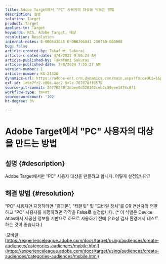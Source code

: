 ```yaml
---
title: Adobe Target에서 "PC" 사용자의 대상을 만드는 방법
description: 설명
solution: Target
product: Target
applies-to: Target
keywords: KCS, Adobe Target, 대상
resolution: Resolution
internal-notes: E-000843086 E-000706041 200730-000008
bug: false
article-created-by: Takafumi Sakurai
article-created-date: 4/4/2023 9:06:24 AM
article-published-by: Takafumi Sakurai
article-published-date: 3/8/2024 7:55:27 AM
version-number: 1
article-number: KA-21826
dynamics-url: https://adobe-ent.crm.dynamics.com/main.aspx?forceUCI=1&pagetype=entityrecord&etn=knowledgearticle&id=e3ecdcf4-c7d2-ed11-a7c7-6045bd006ce9
exl-id: 1e0e2fc2-e00a-4cc2-9e2c-707078ff0578
source-git-commit: 20776248f2dbee0d328102ceb2c39eee1474c8f1
workflow-type: tm+mt
source-wordcount: '102'
ht-degree: 3%

---
```


# Adobe Target에서 &quot;PC&quot; 사용자의 대상을 만드는 방법

## 설명 {#description}

Adobe Target에서만 &quot;PC&quot; 사용자 대상을 만들려고 합니다. 어떻게 설정합니까?

## 해결 방법 {#resolution}


&quot;PC&quot; 사용자만 지정하려면 &quot;휴대폰&quot;, &quot;태블릿&quot; 및 &quot;모바일 장치&quot;를 OR 연산자와 연결하고 &quot;PC&quot; 사용자를 지정하려면 각각을 False로 설정합니다. (\* 이 식별은 Device Atlas에서 제공한 정보를 기반으로 하므로 사용하기 전에 유효성 검사 환경에서 테스트하는 것이 좋습니다.)

·모바일
[https://experienceleague.adobe.com/docs/target/using/audiences/create-audiences/categories-audiences/mobile.html](https://experienceleague.adobe.com/docs/target/using/audiences/create-audiences/categories-audiences/mobile.html)
